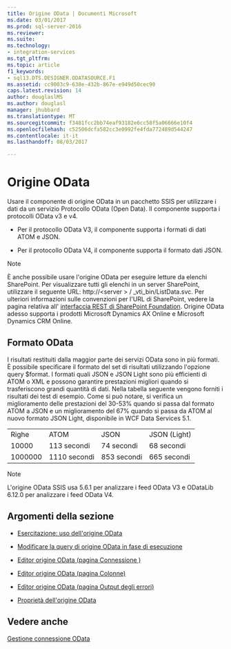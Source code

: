 ```yaml
---
title: Origine OData | Documenti Microsoft
ms.date: 03/01/2017
ms.prod: sql-server-2016
ms.reviewer: 
ms.suite: 
ms.technology:
- integration-services
ms.tgt_pltfrm: 
ms.topic: article
f1_keywords:
- sql13.DTS.DESIGNER.ODATASOURCE.F1
ms.assetid: cc9003c9-638e-432b-867e-e949d50cec90
caps.latest.revision: 14
author: douglaslMS
ms.author: douglasl
manager: jhubbard
ms.translationtype: MT
ms.sourcegitcommit: f3481fcc2bb74eaf93182e6cc58f5a06666e10f4
ms.openlocfilehash: c52506dcfa582cc3e0992fe4fda772489d544247
ms.contentlocale: it-it
ms.lasthandoff: 08/03/2017

---
```

# <a name="odata-source"></a>Origine OData
  Usare il componente di origine OData in un pacchetto SSIS per utilizzare i dati da un servizio Protocollo OData (Open Data). Il componente supporta i protocolli OData v3 e v4.  
  
-   Per il protocollo OData V3, il componente supporta i formati di dati ATOM e JSON.  
  
-   Per il protocollo OData V4, il componente supporta il formato dati JSON.  
  
> [!NOTE]  
>  È anche possibile usare l'origine OData per eseguire letture da elenchi SharePoint. Per visualizzare tutti gli elenchi in un server SharePoint, utilizzare il seguente URL: http://\<server > / _vti_bin/ListData.svc. Per ulteriori informazioni sulle convenzioni per l'URL di SharePoint, vedere la pagina relativa all' [interfaccia REST di SharePoint Foundation](http://msdn.microsoft.com/library/ff521587.aspx).  Origine OData adesso supporta i prodotti Microsoft Dynamics AX Online e Microsoft Dynamics CRM Online.
  
## <a name="odata-format"></a>Formato OData  
 I risultati restituiti dalla maggior parte dei servizi OData sono in più formati. È possibile specificare il formato del set di risultati utilizzando l'opzione query $format. I formati quali JSON e JSON Light sono più efficienti di ATOM o XML e possono garantire prestazioni migliori quando si trasferiscono grandi quantità di dati. Nella tabella seguente vengono forniti i risultati dei test di esempio. Come si può notare, si verifica un miglioramento delle prestazioni del 30-53% quando si passa dal formato ATOM a JSON e un miglioramento del 67% quando si passa da ATOM al nuovo formato JSON Light, disponibile in WCF Data Services 5.1.  
  
|||||  
|-|-|-|-|  
|Righe|ATOM|JSON|JSON (Light)|  
|10000|113 secondi|74 secondi|68 secondi|  
|1000000|1110 secondi|853 secondi|665 secondi|  
  
> [!NOTE]  
>  L'origine OData SSIS usa 5.6.1 per analizzare i feed OData V3 e ODataLib 6.12.0 per analizzare i feed OData V4.  
  
## <a name="in-this-section"></a>Argomenti della sezione  
  
-   [Esercitazione: uso dell'origine OData](../../integration-services/data-flow/tutorial-using-the-odata-source.md)  
  
-   [Modificare la query di origine OData in fase di esecuzione](../../integration-services/data-flow/modify-odata-source-query-at-runtime.md)  
  
-   [Editor origine OData &#40;pagina Connessione &#41;](../../integration-services/data-flow/odata-source-editor-connection-page.md)  
  
-   [Editor origine OData &#40;pagina Colonne&#41;](../../integration-services/data-flow/odata-source-editor-columns-page.md)  
  
-   [Editor origine OData &#40;pagina Output degli errori&#41;](../../integration-services/data-flow/odata-source-editor-error-output-page.md)  
  
-   [Proprietà dell'origine OData](../../integration-services/data-flow/odata-source-properties.md)  
  
## <a name="see-also"></a>Vedere anche  
 [Gestione connessione OData](../../integration-services/connection-manager/odata-connection-manager.md)  
  
  
